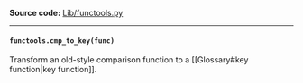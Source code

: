 **Source code:** [Lib/functools.py](https://github.com/python/cpython/tree/3.13/Lib/functools.py)
___
#### `functools.cmp_to_key(func)`
Transform an old-style comparison function to a [[Glossary#key function|key function]].